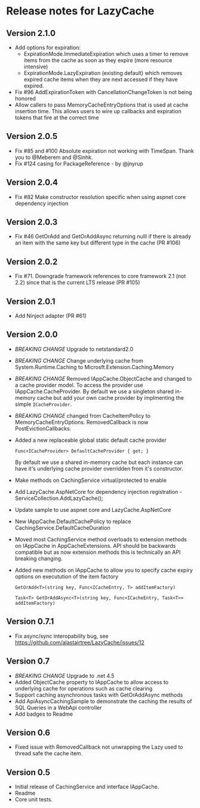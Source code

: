 # Release notes for LazyCache #

## Version 2.1.0
- Add options for expiration: 
    - ExpirationMode.ImmediateExpiration which uses a timer to remove items from the cache as soon as they expire (more resource intensive)
    - ExpirationMode.LazyExpiration (existing default) which removes expired cache items when they are next accessed if they have expired.
- Fix #96 AddExpirationToken with CancellationChangeToken is not being honored
- Allow callers to pass MemoryCacheEntryOptions that is used at cache insertion time. This allows users to wire up callbacks and expiration tokens that fire at the correct time

## Version 2.0.5
- Fix #85 and #100 Absolute expiration not working with TimeSpan. Thank you to @Meberem and @Sinhk.
- Fix #124 casing for PackageReference - by @jnyrup 

## Version 2.0.4
- Fix #82 Make constructor resolution  specific when using aspnet core dependency injection

## Version 2.0.3
- Fix #46 GetOrAdd and GetOrAddAsync returning nulll if there is already an item with the same key but different type in the cache (PR #106)

## Version 2.0.2
- Fix #71. Downgrade framework references to core framework 2.1 (not 2.2) since that is the current LTS release (PR #105)

## Version 2.0.1
- Add Ninject adapter (PR #61)

## Version 2.0.0
- *BREAKING CHANGE* Upgrade to netstandard2.0
- *BREAKING CHANGE* Change underlying cache from System.Runtime.Caching to Microsft.Extension.Caching.Memory
- *BREAKING CHANGE* Removed IAppCache.ObjectCache and changed to a cache provider model. 
  To access the provider use IAppCache.CacheProvider. By default we use a singleton shared in-memory cache but add your own cache provider by implmenting the simple `ICacheProvider`.
- *BREAKING CHANGE* changed from CacheItemPolicy to MemoryCacheEntryOptions. RemovedCallback is now PostEvictionCallbacks.
- Added a new replaceable global static default cache provider 
    
  `Func<ICacheProvider> DefaultCacheProvider { get; }`
  
  By default we use a shared in-memory cache but each instance can have it's underlying cache provider overridden from it's constructor.
- Make methods on CachingService virtual/protected to enable 
- Add LazyCache.AspNetCore for dependency injection registration - ServiceCollection.AddLazyCache();
- Update sample to use aspnet core and LazyCache.AspNetCore
- New IAppCache.DefaultCachePolicy to replace CachingService.DefaultCacheDuration
- Moved most CachingService method overloads to extension methods on IAppCache in AppCacheExtensions. API should be backwards compatible but as now extension methods this is technically an API breaking changing.
- Added new methods on IAppCache to allow you to specify cache expiry options on executution of the item factory
   
  `GetOrAdd<T>(string key, Func<ICacheEntry, T> addItemFactory)`
  
  `Task<T> GetOrAddAsync<T>(string key, Func<ICacheEntry, Task<T>> addItemFactory)`


## Version 0.7.1
- Fix async/sync interopability bug, see https://github.com/alastairtree/LazyCache/issues/12

## Version 0.7

- *BREAKING CHANGE* Upgrade to .net 4.5
- Added ObjectCache property to IAppCache to allow access to underlying cache for operations such as cache clearing
- Support caching asynchronous tasks with GetOrAddAsync methods
- Add ApiAsyncCachingSample to demonstrate the caching the results of SQL Queries in a WebApi controller
- Add badges to Readme

## Version 0.6

- Fixed issue with RemovedCallback not unwrapping the Lazy used to thread safe the cache item.

## Version 0.5

- Initial release of CachingService and interface IAppCache. 
- Readme
- Core unit tests.